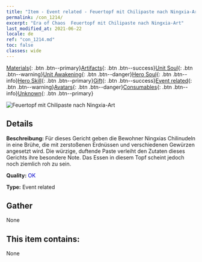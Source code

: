 ```yaml
---
title: "Item - Event related - Feuertopf mit Chilipaste nach Ningxia-Art"
permalink: /con_1214/
excerpt: "Era of Chaos  Feuertopf mit Chilipaste nach Ningxia-Art"
last_modified_at: 2021-06-22
locale: de
ref: "con_1214.md"
toc: false
classes: wide
---
```

 [Materials](/ItemsDE/){: .btn .btn--primary}[Artifacts](/ItemsDE/Artifacts/){: .btn .btn--success}[Unit Soul](/ItemsDE/UnitSoul/){: .btn .btn--warning}[Unit Awakening](/ItemsDE/UnitAwakening/){: .btn .btn--danger}[Hero Soul](/ItemsDE/HeroSoul/){: .btn .btn--info}[Hero Skill](/ItemsDE/HeroSkill/){: .btn .btn--primary}[Gift](/ItemsDE/Gift/){: .btn .btn--success}[Event related](/ItemsDE/Events/){: .btn .btn--warning}[Avatars](/ItemsDE/Avatars/){: .btn .btn--danger}[Consumables](/ItemsDE/Consumables/){: .btn .btn--info}[Unknown](/ItemsDE/Unknown/){: .btn .btn--primary}

 ![Feuertopf mit Chilipaste nach Ningxia-Art](/images/t/i_81522221.png)

## Details
 **Beschreibung:** Für dieses Gericht geben die Bewohner Ningxias Chilinudeln in eine Brühe, die mit zerstoßenen Erdnüssen und verschiedenen Gewürzen angesetzt wird. Die würzige, duftende Paste verleiht den Zutaten dieses Gerichts ihre besondere Note. Das Essen in diesem Topf scheint jedoch noch ziemlich roh zu sein.

 **Quality:** <span style="color: #0000CD">OK</span>

 **Type:** Event related

## Gather

  None

## This item contains:

  None

